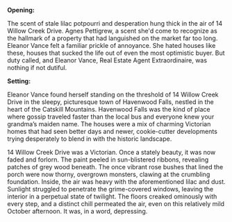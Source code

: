**Opening:**

The scent of stale lilac potpourri and desperation hung thick in the air of 14 Willow Creek Drive. Agnes Pettigrew, a scent she'd come to recognize as the hallmark of a property that had languished on the market far too long. Eleanor Vance felt a familiar prickle of annoyance. She hated houses like these, houses that sucked the life out of even the most optimistic buyer. But duty called, and Eleanor Vance, Real Estate Agent Extraordinaire, was nothing if not dutiful.

**Setting:**

Eleanor Vance found herself standing on the threshold of 14 Willow Creek Drive in the sleepy, picturesque town of Havenwood Falls, nestled in the heart of the Catskill Mountains. Havenwood Falls was the kind of place where gossip traveled faster than the local bus and everyone knew your grandma’s maiden name. The houses were a mix of charming Victorian homes that had seen better days and newer, cookie-cutter developments trying desperately to blend in with the historic landscape.

14 Willow Creek Drive was a Victorian. Once a stately beauty, it was now faded and forlorn. The paint peeled in sun-blistered ribbons, revealing patches of grey wood beneath. The once vibrant rose bushes that lined the porch were now thorny, overgrown monsters, clawing at the crumbling foundation. Inside, the air was heavy with the aforementioned lilac and dust. Sunlight struggled to penetrate the grime-covered windows, leaving the interior in a perpetual state of twilight. The floors creaked ominously with every step, and a distinct chill permeated the air, even on this relatively mild October afternoon. It was, in a word, depressing.
